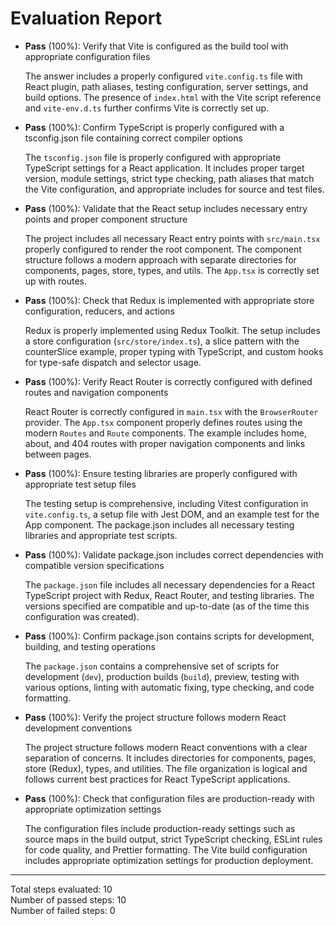 # Evaluation Report

- **Pass** (100%): Verify that Vite is configured as the build tool with appropriate configuration files
  
  The answer includes a properly configured `vite.config.ts` file with React plugin, path aliases, testing configuration, server settings, and build options. The presence of `index.html` with the Vite script reference and `vite-env.d.ts` further confirms Vite is correctly set up.

- **Pass** (100%): Confirm TypeScript is properly configured with a tsconfig.json file containing correct compiler options
  
  The `tsconfig.json` file is properly configured with appropriate TypeScript settings for a React application. It includes proper target version, module settings, strict type checking, path aliases that match the Vite configuration, and appropriate includes for source and test files.

- **Pass** (100%): Validate that the React setup includes necessary entry points and proper component structure
  
  The project includes all necessary React entry points with `src/main.tsx` properly configured to render the root component. The component structure follows a modern approach with separate directories for components, pages, store, types, and utils. The `App.tsx` is correctly set up with routes.

- **Pass** (100%): Check that Redux is implemented with appropriate store configuration, reducers, and actions
  
  Redux is properly implemented using Redux Toolkit. The setup includes a store configuration (`src/store/index.ts`), a slice pattern with the counterSlice example, proper typing with TypeScript, and custom hooks for type-safe dispatch and selector usage.

- **Pass** (100%): Verify React Router is correctly configured with defined routes and navigation components
  
  React Router is correctly configured in `main.tsx` with the `BrowserRouter` provider. The `App.tsx` component properly defines routes using the modern `Routes` and `Route` components. The example includes home, about, and 404 routes with proper navigation components and links between pages.

- **Pass** (100%): Ensure testing libraries are properly configured with appropriate test setup files
  
  The testing setup is comprehensive, including Vitest configuration in `vite.config.ts`, a setup file with Jest DOM, and an example test for the App component. The package.json includes all necessary testing libraries and appropriate test scripts.

- **Pass** (100%): Validate package.json includes correct dependencies with compatible version specifications
  
  The `package.json` file includes all necessary dependencies for a React TypeScript project with Redux, React Router, and testing libraries. The versions specified are compatible and up-to-date (as of the time this configuration was created).

- **Pass** (100%): Confirm package.json contains scripts for development, building, and testing operations
  
  The `package.json` contains a comprehensive set of scripts for development (`dev`), production builds (`build`), preview, testing with various options, linting with automatic fixing, type checking, and code formatting.

- **Pass** (100%): Verify the project structure follows modern React development conventions
  
  The project structure follows modern React conventions with a clear separation of concerns. It includes directories for components, pages, store (Redux), types, and utilities. The file organization is logical and follows current best practices for React TypeScript applications.

- **Pass** (100%): Check that configuration files are production-ready with appropriate optimization settings
  
  The configuration files include production-ready settings such as source maps in the build output, strict TypeScript checking, ESLint rules for code quality, and Prettier formatting. The Vite build configuration includes appropriate optimization settings for production deployment.

---

Total steps evaluated: 10  
Number of passed steps: 10  
Number of failed steps: 0